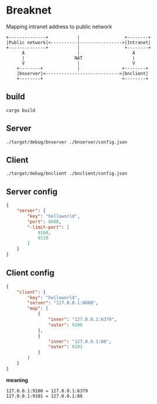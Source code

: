 # Breaknet

Mapping intranet address to public network

```text
+--------------+           |                 +--------+
|Public network|<----------|---------------->|Intranet|
+--------------+           |                 +--------+
      A                    |                    A
      |                   NAT                   |
      V                    |                    V
    +--------+             |                +--------+
    |bnserver|<---------------------------->|bnclient|
    +--------+                              +--------+
```

## build

`cargo build`

## Server

`./target/debug/bnserver ./bnserver/config.json`

## Client

`./target/debug/bnclient ./bnclient/config.json`

## Server config

```json
{
    "server": {
        "key": "helloworld",
        "port": 8808,
        "-limit-port": [
            9100,
            9110
        ]
    }
}
```

## Client config

```json
{
    "client": {
        "key": "helloworld",
        "server": "127.0.0.1:8808",
        "map": [
            {
                "inner": "127.0.0.1:6379",
                "outer": 9100
            },
            {
                "inner": "127.0.0.1:80",
                "outer": 9101
            }
        ]
    }
}
```

**meaning**

```text
127.0.0.1:9100 = 127.0.0.1:6379
127.0.0.1:9101 = 127.0.0.1:80
```

